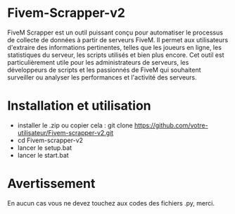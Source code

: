 # Fivem-Scrapper-v2 
FiveM Scrapper est un outil puissant conçu pour automatiser le processus de collecte de données à partir de serveurs FiveM. Il permet aux utilisateurs d'extraire des informations pertinentes, telles que les joueurs en ligne, les statistiques du serveur, les scripts utilisés et bien plus encore. Cet outil est particulièrement utile pour les administrateurs de serveurs, les développeurs de scripts et les passionnés de FiveM qui souhaitent surveiller ou analyser les performances et l'activité des serveurs.

# Installation et utilisation 
- installer le .zip ou copier cela : git clone https://github.com/votre-utilisateur/Fivem-scrapper-v2.git
- cd Fivem-scrapper-v2
- lancer le setup.bat
- lancer le start.bat

# Avertissement
En aucun cas vous ne devez touchez aux codes des fichiers .py, merci.
